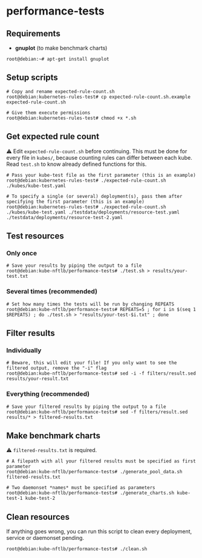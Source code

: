 # performance-tests

## Requirements

- **gnuplot** (to make benchmark charts)

```console
root@debian:~# apt-get install gnuplot
```

## Setup scripts

```console
# Copy and rename expected-rule-count.sh
root@debian:kubernetes-rules-test# cp expected-rule-count.sh.example expected-rule-count.sh

# Give them execute permissions
root@debian:kubernetes-rules-test# chmod +x *.sh
```

## Get expected rule count

⚠ Edit `expected-rule-count.sh` before continuing. This must be done for every file in `kubes/`, because counting rules can differ between each kube. Read `test.sh` to know already defined functions for this.

```console
# Pass your kube-test file as the first parameter (this is an example)
root@debian:kubernetes-rules-test# ./expected-rule-count.sh ./kubes/kube-test.yaml
```

```console
# To specify a single (or several) deployment(s), pass them after specifying the first parameter (this is an example)
root@debian:kubernetes-rules-test# ./expected-rule-count.sh ./kubes/kube-test.yaml ./testdata/deployments/resource-test.yaml ./testdata/deployments/resource-test-2.yaml
```

## Test resources

### Only once

```console
# Save your results by piping the output to a file
root@debian:kube-nftlb/performance-tests# ./test.sh > results/your-test.txt
```

### Several times (recommended)

```console
# Set how many times the tests will be run by changing REPEATS
root@debian:kube-nftlb/performance-tests# REPEATS=5 ; for i in $(seq 1 $REPEATS) ; do ./test.sh > "results/your-test-$i.txt" ; done
```

## Filter results

### Individually

```console
# Beware, this will edit your file! If you only want to see the filtered output, remove the "-i" flag
root@debian:kube-nftlb/performance-tests# sed -i -f filters/result.sed results/your-result.txt
```

### Everything (recommended)

```console
# Save your filtered results by piping the output to a file
root@debian:kube-nftlb/performance-tests# sed -f filters/result.sed results/* > filtered-results.txt
```

## Make benchmark charts

⚠ `filtered-results.txt` is required.

```console
# A filepath with all your filtered results must be specified as first parameter
root@debian:kube-nftlb/performance-tests# ./generate_pool_data.sh filtered-results.txt

# Two daemonset *names* must be specified as parameters
root@debian:kube-nftlb/performance-tests# ./generate_charts.sh kube-test-1 kube-test-2
```

## Clean resources

If anything goes wrong, you can run this script to clean every deployment, service or daemonset pending.

```console
root@debian:kube-nftlb/performance-tests# ./clean.sh
```

